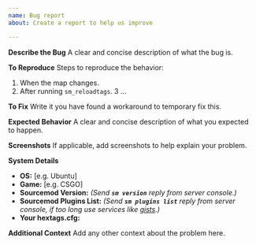 ```yaml
---
name: Bug report
about: Create a report to help us improve

---
```


**Describe the Bug**
A clear and concise description of what the bug is.

**To Reproduce**
Steps to reproduce the behavior:
1. When the map changes.
2. After running `sm_reloadtags`.
3 ...

**To Fix**
Write it you have found a workaround to temporary fix this.

**Expected Behavior**
A clear and concise description of what you expected to happen.

**Screenshots**
If applicable, add screenshots to help explain your problem.

**System Details**
 - **OS:** [e.g. Ubuntu]
 - **Game:** [e.g. CSGO]
 - **Sourcemod Version:** *(Send **`sm version`** reply from *server* console.)*
 - **Sourcemod Plugins List:** *(Send **`sm plugins list`** reply from *server* console, if too long use services like [gists](https://gist.github.com).)*
 - **Your hextags.cfg:**

**Additional Context**
Add any other context about the problem here.

